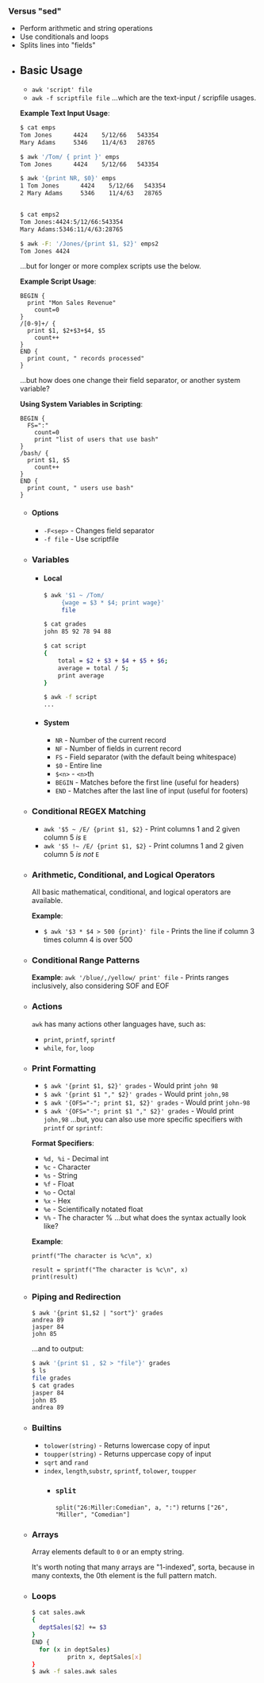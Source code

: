 ### Versus "sed"
* Perform arithmetic and string operations
* Use conditionals and loops
* Splits lines into "fields"
- ## Basic Usage
  * `awk 'script' file`
  * `awk -f scriptfile file`
  ...which are the text-input / scripfile usages.
  
  **Example Text Input Usage**:
  ```bash
  $ cat emps
  Tom Jones      4424    5/12/66   543354
  Mary Adams     5346    11/4/63   28765
  
  $ awk '/Tom/ { print }' emps
  Tom Jones      4424    5/12/66   543354
  
  $ awk '{print NR, $0}' emps
  1 Tom Jones      4424    5/12/66   543354
  2 Mary Adams     5346    11/4/63   28765
  
  
  $ cat emps2
  Tom Jones:4424:5/12/66:543354
  Mary Adams:5346:11/4/63:28765
  
  $ awk -F: '/Jones/{print $1, $2}' emps2
  Tom Jones 4424
  ```
  ...but for longer or more complex scripts use the below.
  
  **Example Script Usage**:
  ```
  BEGIN {
  	print "Mon Sales Revenue"
      count=0
  }
  /[0-9]+/ {
  	print $1, $2+$3+$4, $5
      count++
  }
  END {
  	print count, " records processed"
  }
  ```
  ...but how does one change their field separator, or another system variable?
  
  **Using System Variables in Scripting**:
  ```
  BEGIN {
  	FS=":"
      count=0
      print "list of users that use bash"
  }
  /bash/ {
  	print $1, $5
      count++
  }
  END {
  	print count, " users use bash"
  }
  ```
	- #### Options
	  * `-F<sep>` - Changes field separator
	  * `-f file` - Use scriptfile
	- ### Variables
		- #### Local
		  ```bash
		  $ awk '$1 ~ /Tom/
		       {wage = $3 * $4; print wage}'
		       file
		  ```
		  
		  ```bash
		  $ cat grades
		  john 85 92 78 94 88
		  
		  $ cat script
		  { 
		      total = $2 + $3 + $4 + $5 + $6;
		      average = total / 5;
		      print average
		  }
		  
		  $ awk -f script
		  ...
		  ```
		- #### System
		  * `NR` - Number of the current record
		  * `NF` - Number of fields in current record
		  * `FS` - Field separator (with the default being whitespace)
		  * `$0` - Entire line
		  * `$<n>` - `<n>`th
		  * `BEGIN` - Matches before the first line (useful for headers)
		  * `END` - Matches after the last line of input (useful for footers)
	- ### Conditional REGEX Matching
	  * `awk '$5 ~ /E/ {print $1, $2}` - Print columns 1 and 2 given column 5 *is* `E`
	  * `awk '$5 !~ /E/ {print $1, $2}` - Print columns 1 and 2 given column 5 *is not* `E`
	- ### Arithmetic, Conditional, and Logical Operators
	  All basic mathematical, conditional, and logical operators are available.
	  
	  **Example**:
	  * `$ awk '$3 * $4 > 500 {print}' file` - Prints the line if column 3 times column 4 is over 500
	- ### Conditional Range Patterns
	  **Example**:
	  `awk '/blue/,/yellow/ print' file` - Prints ranges inclusively, also considering SOF and EOF
	- ### Actions
	  `awk` has many actions other languages have, such as:
	  * `print`, `printf`, `sprintf`
	  * `while`, `for`, `loop`
	- ### Print Formatting
	  * `$ awk '{print $1, $2}' grades` - Would print `john 98`
	  * `$ awk '{print $1 "," $2}' grades` - Would print `john,98`
	  * `$ awk '{OFS="-"; print $1, $2}' grades` - Would print `john-98`
	  * `$ awk '{OFS="-"; print $1 "," $2}' grades` - Would print `john,98`
	  ...but, you can also use more specific specifiers with `printf` or `sprintf`:
	  
	  **Format Specifiers**:
	  * `%d, %i` - Decimal int
	  * `%c` - Character
	  * `%s` - String
	  * `%f` - Float
	  * `%o` - Octal
	  * `%x` - Hex
	  * `%e` - Scientifically notated float
	  * `%%` - The character %
	  ...but what does the syntax actually look like?
	  
	  **Example**:
	  ```
	  printf("The character is %c\n", x)
	  
	  result = sprintf("The character is %c\n", x)
	  print(result)
	  ```
	- ### Piping and Redirection
	  ```
	  $ awk '{print $1,$2 | "sort"}' grades
	  andrea 89
	  jasper 84
	  john 85
	  ```
	  ...and to output:
	  
	  ```bash
	  $ awk '{print $1 , $2 > "file"}' grades
	  $ ls
	  file grades
	  $ cat grades
	  jasper 84
	  john 85
	  andrea 89
	  ```
	- ### Builtins
	  * `tolower(string)` - Returns lowercase copy of input
	  * `toupper(string)` - Returns uppercase copy of input
	  * `sqrt` and `rand`
	  * `index`, `length`,`substr`, `sprintf`, `tolower`, `toupper`
		- ### `split`
		  `split("26:Miller:Comedian", a, ":")` returns `["26", "Miller", "Comedian"]`
	- ### Arrays
	  Array elements default to `0` or an empty string.
	  
	  It's worth noting that many arrays are "1-indexed", sorta, because in many contexts, the 0th element is the full pattern match.
	- ### Loops
	  ```bash
	  $ cat sales.awk
	  {
	  	deptSales[$2] += $3
	  }
	  END {
	  	for (x in deptSales)
	      		pritn x, deptSales[x]
	  }
	  $ awk -f sales.awk sales
	  ```